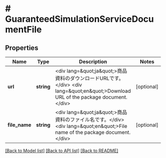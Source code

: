 # # GuaranteedSimulationServiceDocumentFile

## Properties

Name | Type | Description | Notes
------------ | ------------- | ------------- | -------------
**url** | **string** | &lt;div lang&#x3D;\&quot;ja\&quot;&gt;商品資料のダウンロードURLです。&lt;/div&gt; &lt;div lang&#x3D;\&quot;en\&quot;&gt;Download URL of the package document.&lt;/div&gt; | [optional]
**file_name** | **string** | &lt;div lang&#x3D;\&quot;ja\&quot;&gt;商品資料のファイル名です。&lt;/div&gt; &lt;div lang&#x3D;\&quot;en\&quot;&gt;File name of the package document.&lt;/div&gt; | [optional]

[[Back to Model list]](../../README.md#models) [[Back to API list]](../../README.md#endpoints) [[Back to README]](../../README.md)
